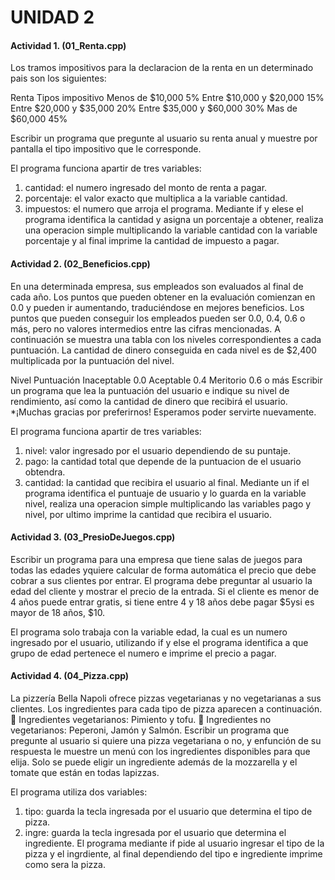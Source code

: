 # UNIDAD 2

#### Actividad 1. (01_Renta.cpp)
Los tramos impositivos para la declaracion de la renta en un determinado pais son los siguientes:

Renta Tipos impositivo
Menos de $10,000 5%
Entre $10,000 y $20,000 15%
Entre $20,000 y $35,000 20%
Entre $35,000 y $60,000 30%
Mas de $60,000 45%

Escribir un programa que pregunte al usuario su renta anual y muestre por pantalla el tipo impositivo que le corresponde.



El programa funciona apartir de tres variables:
1. cantidad: el numero ingresado del monto de renta a pagar.
2. porcentaje: el valor exacto que multiplica a la variable cantidad.
3. impuestos: el numero que arroja el programa.
Mediante if y elese el programa identifica la cantidad y asigna un porcentaje a obtener, realiza una operacion simple multiplicando la variable cantidad con la variable porcentaje y al final imprime la cantidad de impuesto a pagar.



#### Actividad 2. (02_Beneficios.cpp)
En una determinada empresa, sus empleados son evaluados al final de cada año. 
Los puntos que pueden obtener en la evaluación comienzan en 0.0 y pueden ir aumentando, 
traduciéndose en mejores beneficios. Los puntos que pueden conseguir 
los empleados pueden ser 0.0, 0.4, 0.6 o más, pero no valores intermedios 
entre las cifras mencionadas. A continuación se muestra una tabla con los 
niveles correspondientes a cada puntuación. La cantidad de dinero conseguida
en cada nivel es de $2,400 multiplicada por la puntuación del nivel.

Nivel	Puntuación
Inaceptable	0.0
Aceptable	0.4
Meritorio	0.6 o más
Escribir un programa que lea la puntuación del usuario e indique su nivel de rendimiento, 
así como la cantidad de dinero que recibirá el usuario.
*¡Muchas gracias por preferirnos! Esperamos poder servirte nuevamente.



El programa funciona apartir de tres variables:
1. nivel: valor ingresado por el usuario dependiendo de su puntaje.
2. pago: la cantidad total que depende de la puntuacion de el usuario obtendra.
3. cantidad: la cantidad que recibira el usuario al final.
Mediante un if el programa identifica el puntuaje de usuario y lo guarda en la variable nivel, realiza una operacion simple multiplicando las variables pago y nivel, por ultimo imprime la cantidad que recibira el usuario.



#### Actividad 3. (03_PresioDeJuegos.cpp)
Escribir un programa para una empresa que tiene salas de juegos para todas las edades yquiere calcular de forma automática el precio que debe cobrar a sus clientes por entrar. El
programa debe preguntar al usuario la edad del cliente y mostrar el precio de la entrada. Si
el cliente es menor de 4 años puede entrar gratis, si tiene entre 4 y 18 años debe pagar $5ysi es mayor de 18 años, $10.



El programa solo trabaja con la variable edad, la cual es un numero ingresado por el usuario, utilizando if y else el programa identifica a que grupo de edad pertenece el numero e imprime el precio a pagar.



#### Actividad 4. (04_Pizza.cpp)
La pizzería Bella Napoli ofrece pizzas vegetarianas y no vegetarianas a sus clientes. Los
ingredientes para cada tipo de pizza aparecen a continuación.  Ingredientes vegetarianos: Pimiento y tofu.  Ingredientes no vegetarianos: Peperoni, Jamón y Salmón. Escribir un programa que pregunte al usuario si quiere una pizza vegetariana o no, y enfunción de su respuesta le muestre un menú con los ingredientes disponibles para que elija. Solo se puede eligir un ingrediente además de la mozzarella y el tomate que están en todas lapizzas.



El programa utiliza dos variables:
1. tipo: guarda la tecla ingresada por el usuario que determina el tipo de pizza.
2. ingre: guarda la tecla ingresada por el usuario que determina el ingrediente.
El programa mediante if pide al usuario ingresar el tipo de la pizza y el ingrdiente, al final dependiendo del tipo e ingrediente imprime como sera la pizza.